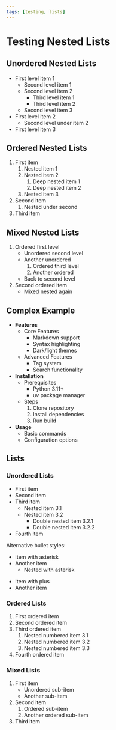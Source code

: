 ```yaml
---
tags: [testing, lists]
---
```


# Testing Nested Lists

## Unordered Nested Lists

- First level item 1
  - Second level item 1
  - Second level item 2
    - Third level item 1
    - Third level item 2
  - Second level item 3
- First level item 2
  - Second level under item 2
- First level item 3

## Ordered Nested Lists

1. First item
   1. Nested item 1
   2. Nested item 2
      1. Deep nested item 1
      2. Deep nested item 2
   3. Nested item 3
2. Second item
   1. Nested under second
3. Third item

## Mixed Nested Lists

1. Ordered first level
    - Unordered second level
    - Another unordered
        1. Ordered third level
        2. Another ordered
    - Back to second level
2. Second ordered item
    - Mixed nested again

## Complex Example

- **Features**
  - Core Features
    - Markdown support
    - Syntax highlighting
    - Dark/light themes
  - Advanced Features
    - Tag system
    - Search functionality
- **Installation**
  - Prerequisites
    - Python 3.11+
    - uv package manager
  - Steps
    1. Clone repository
    2. Install dependencies
    3. Run build
- **Usage**
  - Basic commands
  - Configuration options

## Lists

### Unordered Lists

- First item
- Second item
- Third item
  - Nested item 3.1
  - Nested item 3.2
    - Double nested item 3.2.1
    - Double nested item 3.2.2
- Fourth item

Alternative bullet styles:

* Item with asterisk
* Another item
  * Nested with asterisk

+ Item with plus
+ Another item

### Ordered Lists

1. First ordered item
2. Second ordered item
3. Third ordered item
    1. Nested numbered item 3.1
    2. Nested numbered item 3.2
    3. Nested numbered item 3.3
4. Fourth ordered item

### Mixed Lists

1. First item
    - Unordered sub-item
    - Another sub-item
2. Second item
    1. Ordered sub-item
    2. Another ordered sub-item
3. Third item
